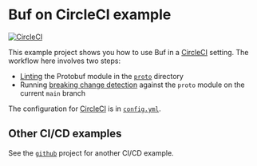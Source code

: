 # Buf on CircleCI example

[![CircleCI](https://img.shields.io/circleci/build/github/bufbuild/buf-examples/main)](https://circleci.com/gh/bufbuild/buf-examples)

This example project shows you how to use Buf in a [CircleCI][circle] setting. The workflow here involves two steps:

* [Linting][lint] the Protobuf module in the [`proto`](../proto) directory
* Running [breaking change detection][breaking] against the `proto` module on the current `main` branch

The configuration for [CircleCI][circle] is in [`config.yml`](./config.yml).

## Other CI/CD examples

See the [`github`](../.github) project for another CI/CD example.

[breaking]: https://docs.buf.build/breaking
[circle]: https://circleci.com
[cli]: https://github.com/bufbuild/buf
[lint]: https://docs.buf.build/lint
